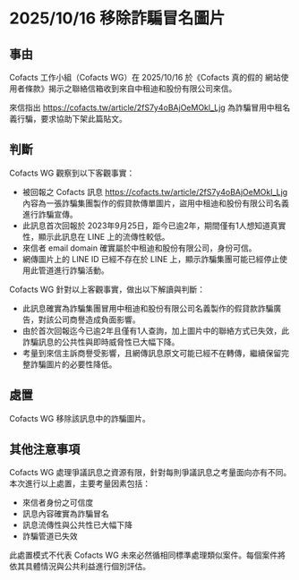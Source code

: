 # 2025/10/16 移除詐騙冒名圖片

## 事由

Cofacts 工作小組（Cofacts WG）在 2025/10/16 於《Cofacts 真的假的 網站使用者條款》揭示之聯絡信箱收到來自中租迪和股份有限公司來信。

來信指出 https://cofacts.tw/article/2fS7y4oBAjOeMOkl_Ljg 為詐騙冒用中租名義行騙，要求協助下架此篇貼文。

## 判斷

Cofacts WG 觀察到以下客觀事實：

- 被回報之 Cofacts 訊息 https://cofacts.tw/article/2fS7y4oBAjOeMOkl_Ljg 內容為一張詐騙集團製作的假貸款傳單圖片，盜用中租迪和股份有限公司名義進行詐騙宣傳。
- 此訊息首次回報於 2023年9月25日，距今已逾2年，期間僅有1人想知道真實性，顯示此訊息在 LINE 上的流傳性較低。
- 來信者 email domain 確實屬於中租迪和股份有限公司，身份可信。
- 網傳圖片上的 LINE ID 已經不存在於 LINE 上，顯示詐騙集團可能已經停止使用此管道進行詐騙活動。

Cofacts WG 針對以上客觀事實，做出以下解讀與判斷：

- 此訊息確實為詐騙集團冒用中租迪和股份有限公司名義製作的假貸款詐騙廣告，對該公司商譽造成負面影響。
- 由於首次回報迄今已逾2年且僅有1人查詢，加上圖片中的聯絡方式已失效，此詐騙訊息的公共性與即時威脅性已大幅下降。
- 考量到來信主訴商譽受影響，且網傳訊息原文可能已經不在轉傳，繼續保留完整詐騙圖片的必要性降低。

## 處置

Cofacts WG 移除該訊息中的詐騙圖片。

## 其他注意事項

Cofacts WG 處理爭議訊息之資源有限，針對每則爭議訊息之考量面向亦有不同。本次進行以上處置，主要考量因素包括：

- 來信者身份之可信度
- 訊息內容確實為詐騙冒名
- 訊息流傳性與公共性已大幅下降
- 詐騙管道已失效

此處置模式不代表 Cofacts WG 未來必然循相同標準處理類似案件。每個案件將依其具體情況與公共利益進行個別評估。

